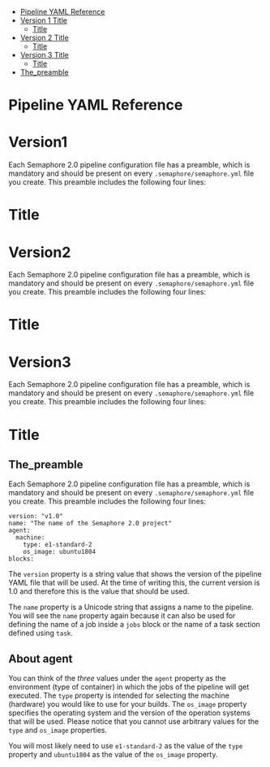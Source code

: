 - [Pipeline YAML Reference](#pipeline-yaml-reference)
- [Version 1 Title](#Version1)
  * [Title](#titleV1)
- [Version 2 Title](#version2)
  * [Title](#titleV2)
- [Version 3 Title](#version3)
  * [Title](#titleV3)
- [The_preamble](#preamble)
  
 
# Pipeline YAML Reference


# Version1
Each Semaphore 2.0 pipeline configuration file has a preamble, which is
mandatory and should be present on every `.semaphore/semaphore.yml` file you create.
This preamble includes the following four lines:


# Title


##



##


##



# Version2
Each Semaphore 2.0 pipeline configuration file has a preamble, which is
mandatory and should be present on every `.semaphore/semaphore.yml` file you create.
This preamble includes the following four lines:


# Title

##



##


##


# Version3
Each Semaphore 2.0 pipeline configuration file has a preamble, which is
mandatory and should be present on every `.semaphore/semaphore.yml` file you create.
This preamble includes the following four lines:


# Title

##



##


##



## The_preamble

Each Semaphore 2.0 pipeline configuration file has a preamble, which is
mandatory and should be present on every `.semaphore/semaphore.yml` file you create.
This preamble includes the following four lines:

    version: "v1.0"
    name: "The name of the Semaphore 2.0 project"
    agent:
      machine:
        type: e1-standard-2
        os_image: ubuntu1804
    blocks:

The `version` property is a string value that shows the version of the
pipeline YAML file that will be used. At the time of writing this, the
current version is 1.0 and therefore this is the value that should be
used.

The `name` property is a Unicode string that assigns a name to the
pipeline. You will see the `name` property again because it can also be
used for defining the name of a job inside a `jobs` block or the name of
a task section defined using `task`.

## About agent

You can think of the _three_ values under the `agent` property as the
environment (type of container) in which the jobs of the pipeline will
get executed. The `type` property is intended for selecting the machine
(hardware) you would like to use for your builds. The `os_image`
property specifies the operating system and the version of the operation systems that will be used.
Please notice that you cannot use arbitrary values for the `type` and `os_image` properties.

You will most likely need to use `e1-standard-2` as the value of the
`type` property and `ubuntu1804` as the value of the `os_image` property.